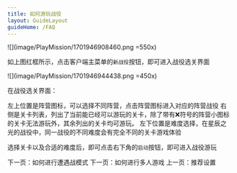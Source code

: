 ```yaml
---
title: 如何游玩战役
layout: GuideLayout
guideHome: /FAQ
---
```


![](image/PlayMission/1701946908460.png =550x)

如上图红框所示，点击客户端主菜单的`新战役`按钮，即可进入战役选关界面

![](image/PlayMission/1701946944438.png =450x)

在战役选关界面：

左上位置是阵营图标，可以选择不同阵营，点击阵营图标进入对应的阵营战役
右侧是关卡列表，列出了当前能已经可以游玩的关卡，除了带有:x:符号的阵营小图标的关卡无法游玩外，其余列出的关卡均可游玩。
左下位置是难度选择，在星辰之光的战役中，同一战役的不同难度会有完全不同的关卡游戏体验

选择关卡以及合适的难度后，即可点击右下角的`启动`按钮，即可进入战役游玩

<GuideButton to="/FAQ/QuickStart/PlaySkirmish">下一页：如何进行遭遇战模式</GuideButton>
<GuideButton to="/FAQ/QuickStart/PlayOnline">下一页：如何进行多人游戏</GuideButton>
<GuideButton to="/FAQ/QuickStart/ESSetting">上一页：推荐设置</GuideButton>
